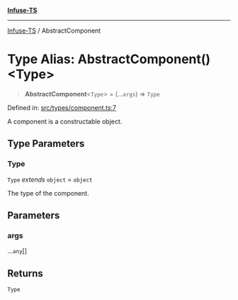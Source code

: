 [**Infuse-TS**](../README.md)

***

[Infuse-TS](../README.md) / AbstractComponent

# Type Alias: AbstractComponent()\<Type\>

> **AbstractComponent**\<`Type`\> = (...`args`) => `Type`

Defined in: [src/types/component.ts:7](https://github.com/D-Kay6/Infuse-TS/blob/2b827980e37dbd9518746d6b95150b5d8563c940/src/types/component.ts#L7)

A component is a constructable object.

## Type Parameters

### Type

`Type` *extends* `object` = `object`

The type of the component.

## Parameters

### args

...`any`[]

## Returns

`Type`

